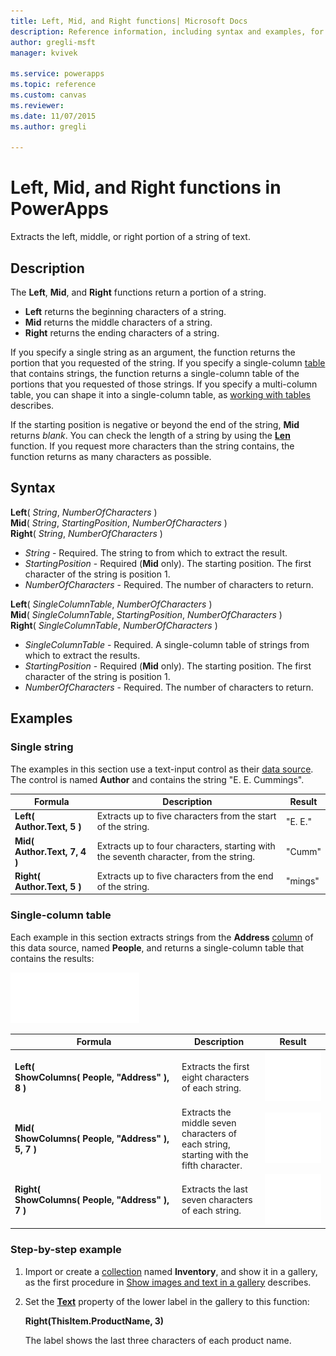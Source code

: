 ```yaml
---
title: Left, Mid, and Right functions| Microsoft Docs
description: Reference information, including syntax and examples, for the Left, Mid, and Right functions in PowerApps
author: gregli-msft
manager: kvivek

ms.service: powerapps
ms.topic: reference
ms.custom: canvas
ms.reviewer:
ms.date: 11/07/2015
ms.author: gregli

---
```

# Left, Mid, and Right functions in PowerApps
Extracts the left, middle, or right portion of a string of text.

## Description
The **Left**, **Mid**, and **Right** functions return a portion of a string.

* **Left** returns the beginning characters of a string.
* **Mid** returns the middle characters of a string.
* **Right** returns the ending characters of a string.

If you specify a single string as an argument, the function returns the portion that you requested of the string. If you specify a single-column [table](../working-with-tables.md) that contains strings, the function returns a single-column table of the portions that you requested of those strings. If you specify a multi-column table, you can shape it into a single-column table, as [working with tables](../working-with-tables.md) describes.

If the starting position is negative or beyond the end of the string, **Mid** returns *blank*.  You can check the length of a string by using the **[Len](function-len.md)** function. If you request more characters than the string contains, the function returns as many characters as possible.

## Syntax
**Left**( *String*, *NumberOfCharacters* )<br>**Mid**( *String*, *StartingPosition*, *NumberOfCharacters* )<br>**Right**( *String*, *NumberOfCharacters* )

* *String* - Required. The string to from which to extract the result.
* *StartingPosition* - Required (**Mid** only).  The starting position.  The first character of the string is position 1.
* *NumberOfCharacters* - Required.  The number of characters to return.

**Left**( *SingleColumnTable*, *NumberOfCharacters* )<br>**Mid**( *SingleColumnTable*, *StartingPosition*, *NumberOfCharacters* )<br>**Right**( *SingleColumnTable*, *NumberOfCharacters* )

* *SingleColumnTable* - Required. A single-column table of strings from which to extract the results.
* *StartingPosition* - Required (**Mid** only).  The starting position.  The first character of the string is position 1.
* *NumberOfCharacters* - Required.  The number of characters to return.

## Examples
### Single string
The examples in this section use a text-input control as their [data source](../working-with-data-sources.md). The control is named **Author** and contains the string "E. E. Cummings".

| Formula | Description | Result |
| --- | --- | --- |
| **Left( Author.Text, 5 )** |Extracts up to five characters from the start of the string. |"E. E." |
| **Mid( Author.Text, 7, 4 )** |Extracts up to four characters, starting with the seventh character, from the string. |"Cumm" |
| **Right( Author.Text, 5 )** |Extracts up to five characters from the end of the string. |"mings" |

### Single-column table
Each example in this section extracts strings from the **Address** [column](../working-with-tables.md#columns) of this data source, named **People**, and returns a single-column table that contains the results:

![](media/function-left-mid-right/people-table.png)

| Formula | Description | Result |
| --- | --- | --- |
| **Left( ShowColumns(&nbsp;People,&nbsp;"Address"&nbsp;), 8 )** |Extracts the first eight characters of each string. |<style> img { max-width: none } </style> ![](media/function-left-mid-right/people-table-left.png) |
| **Mid( ShowColumns(&nbsp;People,&nbsp;"Address"&nbsp;), 5, 7 )** |Extracts the middle seven characters of each string, starting with the fifth character. |![](media/function-left-mid-right/people-table-mid.png) |
| **Right( ShowColumns(&nbsp;People,&nbsp;"Address"&nbsp;), 7 )** |Extracts the last seven characters of each string. |![](media/function-left-mid-right/people-table-right.png) |

### Step-by-step example
1. Import or create a [collection](../working-with-data-sources.md#collections) named **Inventory**, and show it in a gallery, as the first procedure in [Show images and text in a gallery](../show-images-text-gallery-sort-filter.md) describes.
2. Set the **[Text](../controls/properties-core.md)** property of the lower label in the gallery to this function:
   
    **Right(ThisItem.ProductName, 3)**
   
    The label shows the last three characters of each product name.

